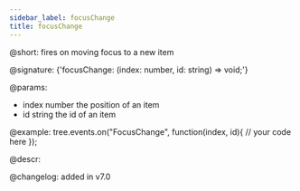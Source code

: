 ```yaml
---
sidebar_label: focusChange
title: focusChange
---          
```


@short: fires on moving focus to a new item

@signature: {'focusChange: (index: number, id: string) => void;'}

@params:
- index		number			the position of an item
- id		string			the id of an item


@example:
tree.events.on("FocusChange", function(index, id){
    // your code here
});



@descr:


@changelog: added in v7.0
